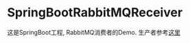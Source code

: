 # SpringBootRabbitMQReceiver

这是SpringBoot工程, RabbitMQ消费者的Demo.
生产者参考[这里](https://github.com/goreycn/SpringMVCRabbitMQProduce)
